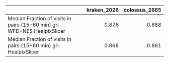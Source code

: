 |                                                                          |   kraken_2026 |   colossus_2665 |
|:-------------------------------------------------------------------------|--------------:|----------------:|
| Median Fraction of visits in pairs (15-60 min) gri WFD+NES HealpixSlicer |         0.876 |           0.888 |
| Median Fraction of visits in pairs (15-60 min) gri HealpixSlicer         |         0.868 |           0.881 |
